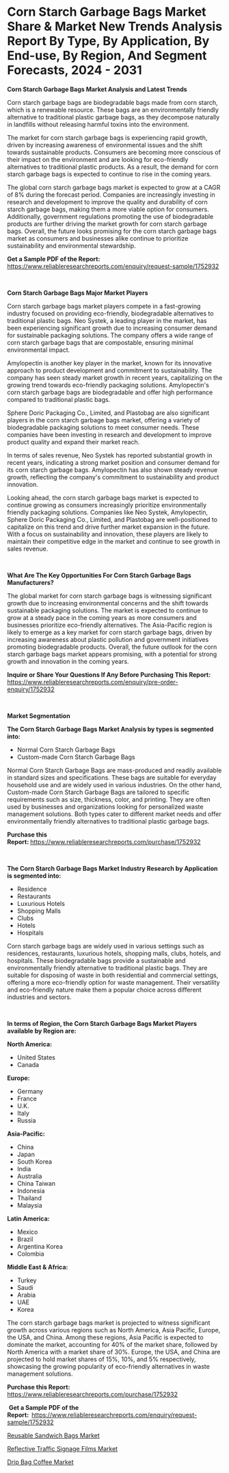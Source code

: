 <p><h1>Corn Starch Garbage Bags Market Share & Market New Trends Analysis Report By Type, By Application, By End-use, By Region, And Segment Forecasts, 2024 - 2031</h1></p><p><strong>Corn Starch Garbage Bags Market Analysis and Latest Trends</strong></p>
<p><p>Corn starch garbage bags are biodegradable bags made from corn starch, which is a renewable resource. These bags are an environmentally friendly alternative to traditional plastic garbage bags, as they decompose naturally in landfills without releasing harmful toxins into the environment. </p><p>The market for corn starch garbage bags is experiencing rapid growth, driven by increasing awareness of environmental issues and the shift towards sustainable products. Consumers are becoming more conscious of their impact on the environment and are looking for eco-friendly alternatives to traditional plastic products. As a result, the demand for corn starch garbage bags is expected to continue to rise in the coming years.</p><p>The global corn starch garbage bags market is expected to grow at a CAGR of 8% during the forecast period. Companies are increasingly investing in research and development to improve the quality and durability of corn starch garbage bags, making them a more viable option for consumers. Additionally, government regulations promoting the use of biodegradable products are further driving the market growth for corn starch garbage bags. Overall, the future looks promising for the corn starch garbage bags market as consumers and businesses alike continue to prioritize sustainability and environmental stewardship.</p></p>
<p><strong>Get a Sample PDF of the Report:&nbsp;</strong> <a href="https://www.reliableresearchreports.com/enquiry/request-sample/1752932">https://www.reliableresearchreports.com/enquiry/request-sample/1752932</a></p>
<p>&nbsp;</p>
<p><strong>Corn Starch Garbage Bags Major Market Players</strong></p>
<p><p>Corn starch garbage bags market players compete in a fast-growing industry focused on providing eco-friendly, biodegradable alternatives to traditional plastic bags. Neo Systek, a leading player in the market, has been experiencing significant growth due to increasing consumer demand for sustainable packaging solutions. The company offers a wide range of corn starch garbage bags that are compostable, ensuring minimal environmental impact.</p><p>Amylopectin is another key player in the market, known for its innovative approach to product development and commitment to sustainability. The company has seen steady market growth in recent years, capitalizing on the growing trend towards eco-friendly packaging solutions. Amylopectin's corn starch garbage bags are biodegradable and offer high performance compared to traditional plastic bags.</p><p>Sphere Doric Packaging Co., Limited, and Plastobag are also significant players in the corn starch garbage bags market, offering a variety of biodegradable packaging solutions to meet consumer needs. These companies have been investing in research and development to improve product quality and expand their market reach.</p><p>In terms of sales revenue, Neo Systek has reported substantial growth in recent years, indicating a strong market position and consumer demand for its corn starch garbage bags. Amylopectin has also shown steady revenue growth, reflecting the company's commitment to sustainability and product innovation.</p><p>Looking ahead, the corn starch garbage bags market is expected to continue growing as consumers increasingly prioritize environmentally friendly packaging solutions. Companies like Neo Systek, Amylopectin, Sphere Doric Packaging Co., Limited, and Plastobag are well-positioned to capitalize on this trend and drive further market expansion in the future. With a focus on sustainability and innovation, these players are likely to maintain their competitive edge in the market and continue to see growth in sales revenue.</p></p>
<p>&nbsp;</p>
<p><strong>What Are The Key Opportunities For Corn Starch Garbage Bags Manufacturers?</strong></p>
<p><p>The global market for corn starch garbage bags is witnessing significant growth due to increasing environmental concerns and the shift towards sustainable packaging solutions. The market is expected to continue to grow at a steady pace in the coming years as more consumers and businesses prioritize eco-friendly alternatives. The Asia-Pacific region is likely to emerge as a key market for corn starch garbage bags, driven by increasing awareness about plastic pollution and government initiatives promoting biodegradable products. Overall, the future outlook for the corn starch garbage bags market appears promising, with a potential for strong growth and innovation in the coming years.</p></p>
<p><strong>Inquire or Share Your Questions If Any Before Purchasing This Report:</strong> <a href="https://www.reliableresearchreports.com/enquiry/pre-order-enquiry/1752932">https://www.reliableresearchreports.com/enquiry/pre-order-enquiry/1752932</a></p>
<p>&nbsp;</p>
<p><strong>Market Segmentation</strong></p>
<p><strong>The Corn Starch Garbage Bags Market Analysis by types is segmented into:</strong></p>
<p><ul><li>Normal Corn Starch Garbage Bags</li><li>Custom-made Corn Starch Garbage Bags</li></ul></p>
<p><p>Normal Corn Starch Garbage Bags are mass-produced and readily available in standard sizes and specifications. These bags are suitable for everyday household use and are widely used in various industries. On the other hand, Custom-made Corn Starch Garbage Bags are tailored to specific requirements such as size, thickness, color, and printing. They are often used by businesses and organizations looking for personalized waste management solutions. Both types cater to different market needs and offer environmentally friendly alternatives to traditional plastic garbage bags.</p></p>
<p><strong>Purchase this Report:&nbsp;</strong><a href="https://www.reliableresearchreports.com/purchase/1752932">https://www.reliableresearchreports.com/purchase/1752932</a></p>
<p>&nbsp;</p>
<p><strong>The Corn Starch Garbage Bags Market Industry Research by Application is segmented into:</strong></p>
<p><ul><li>Residence</li><li>Restaurants</li><li>Luxurious Hotels</li><li>Shopping Malls</li><li>Clubs</li><li>Hotels</li><li>Hospitals</li></ul></p>
<p><p>Corn starch garbage bags are widely used in various settings such as residences, restaurants, luxurious hotels, shopping malls, clubs, hotels, and hospitals. These biodegradable bags provide a sustainable and environmentally friendly alternative to traditional plastic bags. They are suitable for disposing of waste in both residential and commercial settings, offering a more eco-friendly option for waste management. Their versatility and eco-friendly nature make them a popular choice across different industries and sectors.</p></p>
<p>&nbsp;</p>
<p><strong>In terms of Region, the Corn Starch Garbage Bags Market Players available by Region are:</strong></p>
<p>
    <p> <strong> North America: </strong>
        <ul>
            <li>United States</li>
            <li>Canada</li>
        </ul>
        </p> 
    <p> <strong> Europe: </strong>
        <ul>
            <li>Germany</li>
            <li>France</li>
            <li>U.K.</li>
            <li>Italy</li>
            <li>Russia</li>
        </ul>
        </p> 
    <p> <strong> Asia-Pacific: </strong>
        <ul>
            <li>China</li>
            <li>Japan</li>
            <li>South Korea</li>
            <li>India</li>
            <li>Australia</li>
            <li>China Taiwan</li>
            <li>Indonesia</li>
            <li>Thailand</li>
            <li>Malaysia</li>
        </ul>
        </p> 
    <p> <strong> Latin America: </strong>
        <ul>
            <li>Mexico</li>
            <li>Brazil</li>
            <li>Argentina Korea</li>
            <li>Colombia</li>
        </ul>
        </p> 
    <p> <strong> Middle East & Africa: </strong>
        <ul>
            <li>Turkey</li>
            <li>Saudi</li>
            <li>Arabia</li>
            <li>UAE</li>
            <li>Korea</li>
        </ul>
    </p>
    </p>
<p><p>The corn starch garbage bags market is projected to witness significant growth across various regions such as North America, Asia Pacific, Europe, the USA, and China. Among these regions, Asia Pacific is expected to dominate the market, accounting for 40% of the market share, followed by North America with a market share of 30%. Europe, the USA, and China are projected to hold market shares of 15%, 10%, and 5% respectively, showcasing the growing popularity of eco-friendly alternatives in waste management solutions.</p></p>
<p><strong>Purchase this Report: </strong><a href="https://www.reliableresearchreports.com/purchase/1752932">https://www.reliableresearchreports.com/purchase/1752932</a></p>
<p>&nbsp;<strong>Get a Sample PDF of the Report:&nbsp;&nbsp;</strong><a href="https://www.reliableresearchreports.com/enquiry/request-sample/1752932">https://www.reliableresearchreports.com/enquiry/request-sample/1752932</a></p>
<p><strong></strong></p>
<p><p><a href="https://github.com/dimitrishawkinswaynenp91rgz/Market-Research-Report-List-1/blob/main/reusable-sandwich-bags-market.md">Reusable Sandwich Bags Market</a></p><p><a href="https://github.com/danielneavesallisons03mba/Market-Research-Report-List-1/blob/main/reflective-traffic-signage-films-market.md">Reflective Traffic Signage Films Market</a></p><p><a href="https://github.com/changoleonlaverguenzanoexiste/Market-Research-Report-List-2/blob/main/drip-bag-coffee-market.md">Drip Bag Coffee Market</a></p></p>